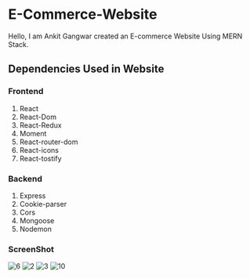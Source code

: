 # E-Commerce-Website
Hello, I am Ankit Gangwar created an E-commerce Website Using MERN Stack.

## Dependencies Used in Website
### Frontend
1. React
2. React-Dom
3. React-Redux
4. Moment
5. React-router-dom
6. React-icons
7. React-tostify

### Backend
1. Express
2. Cookie-parser
3. Cors
4. Mongoose
5. Nodemon

### ScreenShot
![6](https://github.com/Ankit3019/E_Commerce_Website/assets/119888575/04021b1c-ecf4-42f3-94d6-df28e8ccf972)
![2](https://github.com/Ankit3019/E_Commerce_Website/assets/119888575/bc351cb5-4fbc-4408-809f-738bde5ccb34)
![3](https://github.com/Ankit3019/E_Commerce_Website/assets/119888575/9810d902-1123-4799-a670-bce85ea94a63)
![10](https://github.com/Ankit3019/E_Commerce_Website/assets/119888575/d2e5178d-5277-40bd-a6e3-32c7ff4893b6)
